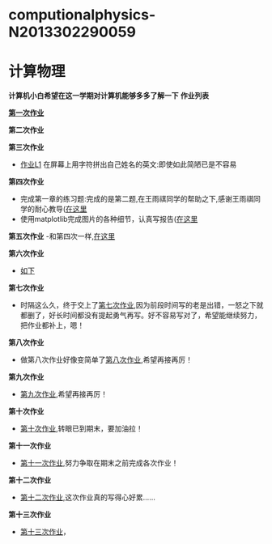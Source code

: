 # computionalphysics-N2013302290059
计算物理
======
**计算机小白希望在这一学期对计算机能够多多了解一下**
**作业列表**

**[第一次作业](https://stackedit.io/editor)**

**第二次作业**

**第三次作业**
- [作业L1](https://raw.githubusercontent.com/tongqiancao/computionalphysics-N2013302290059/master/homework3/homework3.py) 在屏幕上用字符拼出自己姓名的英文:即使如此简陋已是不容易 

**第四次作业**
- 完成第一章的练习题:完成的是第二题,在王雨祺同学的帮助之下,感谢王雨祺同学的耐心教导([在这里](https://raw.githubusercontent.com/tongqiancao/computionalphysics-N2013302290059/master/homework4/homeworr4.2.py)
- 使用matplotlib完成图片的各种细节，认真写报告([在这里]()

**第五次作业**
-和第四次一样,[在这里](https://www.zybuluo.com/mdeditor#335355-full-reader)

**第六次作业**
- [如下](https://www.zybuluo.com/mdeditor#335412-full-reader)

**第七次作业**
- 时隔这么久，终于交上了[第七次作业](https://www.zybuluo.com/mdeditor#396963-full-reader),因为前段时间写的老是出错，一怒之下就都删了，好长时间都没有提起勇气再写。好不容易写对了，希望能继续努力，把作业都补上，嗯！

**第八次作业**
- 做第八次作业好像变简单了[第八次作业](https://www.zybuluo.com/mdeditor#399135-full-reader),希望再接再厉！
 
**第九次作业**
- [第九次作业](https://www.zybuluo.com/mdeditor#399877-full-reader),希望再接再厉！

**第十次作业**
- [第十次作业](https://www.zybuluo.com/mdeditor#408550-full-reader),转眼已到期末，要加油拉！

**第十一次作业**
- [第十一次作业](https://www.zybuluo.com/mdeditor#410322-full-reader),努力争取在期末之前完成各次作业！

**第十二次作业**
- [第十二次作业](https://www.zybuluo.com/mdeditor#411000-full-reader),这次作业真的写得心好累……

**第十三次作业**
- [第十三次作业](https://www.zybuluo.com/mdeditor#411735-full-reader)，
